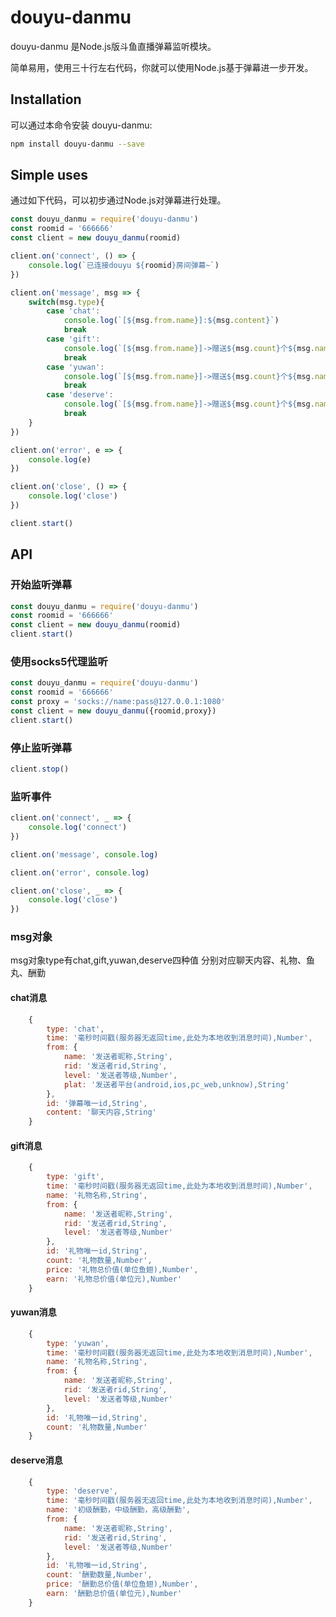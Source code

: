 # douyu-danmu

douyu-danmu 是Node.js版斗鱼直播弹幕监听模块。

简单易用，使用三十行左右代码，你就可以使用Node.js基于弹幕进一步开发。

## Installation

可以通过本命令安装 douyu-danmu:

```bash
npm install douyu-danmu --save
```

## Simple uses

通过如下代码，可以初步通过Node.js对弹幕进行处理。

```javascript
const douyu_danmu = require('douyu-danmu')
const roomid = '666666'
const client = new douyu_danmu(roomid)

client.on('connect', () => {
    console.log(`已连接douyu ${roomid}房间弹幕~`)
})

client.on('message', msg => {
    switch(msg.type){
        case 'chat':
            console.log(`[${msg.from.name}]:${msg.content}`)
            break
        case 'gift':
            console.log(`[${msg.from.name}]->赠送${msg.count}个${msg.name}`)
            break
        case 'yuwan':
            console.log(`[${msg.from.name}]->赠送${msg.count}个${msg.name}`)
            break
        case 'deserve':
            console.log(`[${msg.from.name}]->赠送${msg.count}个${msg.name}`)
            break
    }
})

client.on('error', e => {
    console.log(e)
})

client.on('close', () => {
    console.log('close')
})

client.start()
```

## API

### 开始监听弹幕

```javascript
const douyu_danmu = require('douyu-danmu')
const roomid = '666666'
const client = new douyu_danmu(roomid)
client.start()
```

### 使用socks5代理监听

```javascript
const douyu_danmu = require('douyu-danmu')
const roomid = '666666'
const proxy = 'socks://name:pass@127.0.0.1:1080'
const client = new douyu_danmu({roomid,proxy})
client.start()
```

### 停止监听弹幕

```javascript
client.stop()
```

### 监听事件

```javascript
client.on('connect', _ => {
    console.log('connect')
})

client.on('message', console.log)

client.on('error', console.log)

client.on('close', _ => {
    console.log('close')
})
```

### msg对象

msg对象type有chat,gift,yuwan,deserve四种值
分别对应聊天内容、礼物、鱼丸、酬勤

#### chat消息
```javascript
    {
        type: 'chat',
        time: '毫秒时间戳(服务器无返回time,此处为本地收到消息时间),Number',
        from: {
            name: '发送者昵称,String',
            rid: '发送者rid,String',
            level: '发送者等级,Number',
            plat: '发送者平台(android,ios,pc_web,unknow),String'
        },
        id: '弹幕唯一id,String',
        content: '聊天内容,String'
    }
```

#### gift消息
```javascript
    {
        type: 'gift',
        time: '毫秒时间戳(服务器无返回time,此处为本地收到消息时间),Number',
        name: '礼物名称,String',
        from: {
            name: '发送者昵称,String',
            rid: '发送者rid,String',
            level: '发送者等级,Number'
        },
        id: '礼物唯一id,String',
        count: '礼物数量,Number',
        price: '礼物总价值(单位鱼翅),Number',
        earn: '礼物总价值(单位元),Number'
    }
```

#### yuwan消息
```javascript
    {
        type: 'yuwan',
        time: '毫秒时间戳(服务器无返回time,此处为本地收到消息时间),Number',
        name: '礼物名称,String',
        from: {
            name: '发送者昵称,String',
            rid: '发送者rid,String',
            level: '发送者等级,Number'
        },
        id: '礼物唯一id,String',
        count: '礼物数量,Number'
    }
```

#### deserve消息
```javascript
    {
        type: 'deserve',
        time: '毫秒时间戳(服务器无返回time,此处为本地收到消息时间),Number',
        name: '初级酬勤，中级酬勤，高级酬勤',
        from: {
            name: '发送者昵称,String',
            rid: '发送者rid,String',
            level: '发送者等级,Number'
        },
        id: '礼物唯一id,String',
        count: '酬勤数量,Number',
        price: '酬勤总价值(单位鱼翅),Number',
        earn: '酬勤总价值(单位元),Number'
    }
```